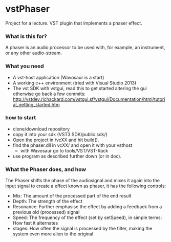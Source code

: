 # vstPhaser
Project for a lecture. VST plugin that implements a phaser effect.

### What is this for?
A phaser is an audio processor to be used with, for example, an instrument, or any other audio-stream.

### What you need
- A vst-host application (Wavosaur is a start)
- A working c++ environment (tried with Visual Studio 2013)
- The vst SDK with vstgui, read this to get started altering the gui otherwise go back a few commits:
  http://vstdev.richackard.com/vstgui.sf/vstgui/Documentation/html/tutorial_getting_started.htm

### how to start
- clone/download repository
- copy it into your sdk (VST3 SDK/public.sdk/)
- Open the project in <repository>/vcXX and hit build(<C-S-b>). 
- find the phaser.dll in vcXX/ and open it with your vsthost
  - with Wavosaur go to tools/VST/VST-Rack
- use program as described further down (or in doc).

### What the Phaser does, and how
The Phaser shifts the phase of the audiosignal and mixes it again into the input signal to create a effect known as phaser, it has the following controls:

- Mix: The amount of the processed part of the end result
- Depth: The strength of the effect
- Resonance: Further emphasise the effect by adding a feedback from a previous old (processed) signal
- Speed: The frequency of the effect (set by setSpeed), in simple terms: How fast it alternates
- stages: How often the signal is processed by the filter, making the system even more alien to the original

